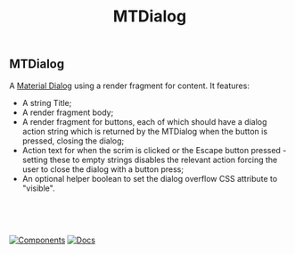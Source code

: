 ﻿---
uid: C.MTDialog
title: MTDialog
---
## MTDialog

A [Material Dialog](https://material.io/develop/web/components/dialogs/) using a render fragment for content. It features:

- A string Title;
- A render fragment body;
- A render fragment for buttons, each of which should have a dialog action string which is returned by the MTDialog when the button is pressed, closing the dialog;
- Action text for when the scrim is clicked or the Escape button pressed - setting these to empty strings disables the relevant action forcing the user to close the dialog with a button press;
- An optional helper boolean to set the dialog overflow CSS attribute to "visible".

&nbsp;

&nbsp;

[![Components](https://img.shields.io/static/v1?label=Components&message=Core&color=blue)](xref:A.CoreComponents)
[![Docs](https://img.shields.io/static/v1?label=API%20Documentation&message=MTDialog&color=brightgreen)](xref:BlazorMdc.MTDialog)